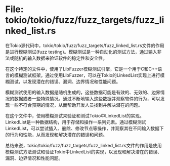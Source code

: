 # File: tokio/tokio/fuzz/fuzz_targets/fuzz_linked_list.rs

在Tokio源代码中，tokio/tokio/fuzz/fuzz_targets/fuzz_linked_list.rs文件的作用是进行模糊测试(fuzz testing)。模糊测试是一种自动化的测试方法，通过输入非法或随机的输入数据来验证软件的稳定性和安全性。

在这个特定的文件中，使用了LibFuzzer模糊测试引擎，它是一个用于C和C++语言的模糊测试框架。通过使用LibFuzzer，可以在Tokio的LinkedList实现上进行模糊测试，以发现潜在的错误、漏洞、边界情况和性能问题。

模糊测试使用的输入数据是随机生成的，这些数据可能是有效的、无效的、边界情况的数据或者一些特殊情况。通过不断地输入这些数据并观察软件的行为，可以发现一些不符合预期的情况，从而帮助开发人员找到并解决潜在的问题。

在这个文件中，使用模糊测试来验证和测试Tokio中LinkedList的实现。LinkedList是一种数据结构，用于存储和操作一系列元素。通过模糊测试LinkedList，可以尝试插入、删除、修改节点等操作，并观察其在不同输入数据下的行为和性能，从而发现和解决潜在的错误和问题。

总结来说，tokio/tokio/fuzz/fuzz_targets/fuzz_linked_list.rs文件的作用是使用模糊测试方法测试和验证Tokio中LinkedList的实现，以发现和解决潜在的错误、漏洞、边界情况和性能问题。

